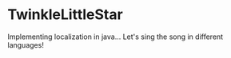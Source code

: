 # TwinkleLittleStar
Implementing localization in java... Let's sing the song in different languages!
